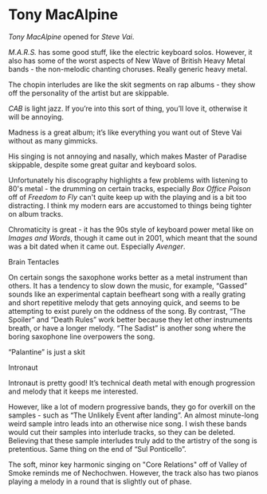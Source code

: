 Tony MacAlpine
==============

*Tony MacAlpine* opened for *Steve Vai*. 

*M.A.R.S.* has some good stuff, like the electric keyboard solos. However, it also has some of the worst aspects of New Wave of British Heavy Metal bands - the non-melodic chanting choruses. Really generic heavy metal.


The chopin interludes are like the skit segments on rap albums - they show off the personality of the artist but are skippable.

*CAB* is light jazz. If you’re into this sort of thing, you’ll love it, otherwise it will be annoying.


Madness is a great album; it’s like everything you want out of Steve Vai without as many gimmicks.


His singing is not annoying and nasally, which makes Master of Paradise skippable, despite some great guitar and keyboard solos.

Unfortunately his discography highlights a few problems with listening to 80's metal - the drumming on certain tracks, especially *Box Office Poison* off of *Freedom to Fly* can't quite keep up with the playing and is a bit too distracting. I think my modern ears are accustomed to things being tighter on album tracks.

Chromaticity is great - it has the 90s style of keyboard power metal like on *Images and Words*, though it came out in 2001, which meant that the sound was a bit dated when it came out. Especially *Avenger*.


Brain Tentacles


On certain songs the saxophone works better as a metal instrument than others. It has a tendency to slow down the music, for example, “Gassed” sounds like an experimental captain beefheart song with a really grating and short repetitive melody that gets annoying quick, and seems to be attempting to exist purely on the oddness of the song. By contrast, “The Spoiler” and “Death Rules” work better because they let other instruments breath, or have a longer melody. “The Sadist” is another song where the boring saxophone line overpowers the song.


“Palantine” is just a skit


Intronaut


Intronaut is pretty good! It’s technical death metal with enough progression and melody that it keeps me interested.


However, like a lot of modern progressive bands, they go for overkill on the samples - such as “The Unlikely Event after landing”. An almost minute-long weird sample intro leads into an otherwise nice song. I wish these bands would cut their samples into interlude tracks, so they can be deleted. Believing that these sample interludes truly add to the artistry of the song is pretentious. Same thing on the end of “Sul Ponticello”. 

The soft, minor key harmonic singing on "Core Relations" off of Valley of Smoke reminds me of Nechochwen. However, the track also has two pianos playing a melody in a round that is slightly out of phase.




